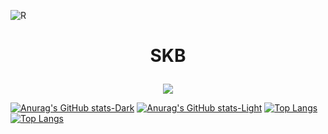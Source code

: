 

![R](https://user-images.githubusercontent.com/75494927/170114885-9863fa81-142f-4c9b-ad86-ea2a73826139.gif)

# <p align="center">SKB</p>
<p align="center">
  <a href="https://github.com/ivalani/ivalani"><img src="https://readme-typing-svg.herokuapp.com?size=16&center=true&vCenter=true&width=480&lines=ITC+-+ITESM;Windows+%26+Linux+App+Developer;Cybersecurity+in+process"></a>
</p>

<!--! Individual stats
[![Anurag's GitHub stats](https://github-readme-stats.vercel.app/api?username=ivalani)](https://github.com/ivalani/github-readme-stats)

Private: 
![Anurag's GitHub stats](https://github-readme-stats.vercel.app/api?username=ivalani&count_private=true) 
-->
<!--! Theme context: viewers using a light or a dark GitHub theme (Stats and most used languajes --> 

[![Anurag's GitHub stats-Dark](https://github-readme-stats.vercel.app/api?username=ivalani&count_private=true&theme=tokyonight#gh-dark-mode-only)](https://github.com/ivalani/github-readme-stats#gh-dark-mode-only)
[![Anurag's GitHub stats-Light](https://github-readme-stats.vercel.app/api?username=ivalani&count_private=true&theme=transparent#gh-light-mode-only)](https://github.com/ivalani/github-readme-stats#gh-light-mode-only)
[![Top Langs](https://github-readme-stats.vercel.app/api/top-langs/?username=ivalani&hide_progress=true&theme=transparent#gh-light-mode-only)](https://github.com/ivalani/github-readme-stats#gh-light-mode-only)
[![Top Langs](https://github-readme-stats.vercel.app/api/top-langs/?username=ivalani&hide_progress=true&theme=tokyonight#gh-dark-mode-only)](https://github.com/ivalani/github-readme-stats#gh-dark-mode-only)


<!--! Coding activity per week 
[![willianrod's wakatime stats](https://github-readme-stats.vercel.app/api/wakatime?username=willianrod)](https://github.com/anuraghazra/github-readme-stats)

If you want to add your stats to your profile or see more options, check this out: https://github.com/anuraghazra/github-readme-stats
--> 

